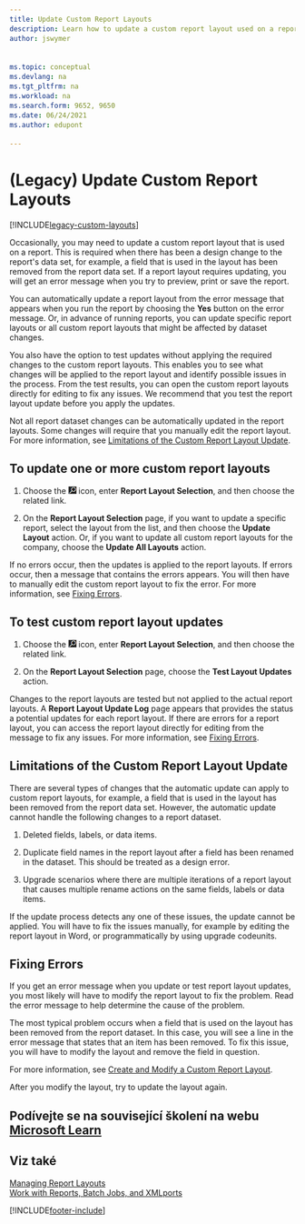 ```yaml
---
title: Update Custom Report Layouts
description: Learn how to update a custom report layout used on a report when there are design changes to the report's data set, for example.
author: jswymer


ms.topic: conceptual
ms.devlang: na
ms.tgt_pltfrm: na
ms.workload: na
ms.search.form: 9652, 9650
ms.date: 06/24/2021
ms.author: edupont

---
```

# (Legacy) Update Custom Report Layouts

[!INCLUDE[legacy-custom-layouts](includes/legacy-custom-layouts.md)]

Occasionally, you may need to update a custom report layout that is used on a report. This is required when there has been a design change to the report's data set, for example, a field that is used in the layout has been removed from the report data set. If a report layout requires updating, you will get an error message when you try to preview, print or save the report.

You can automatically update a report layout from the error message that appears when you run the report by choosing the **Yes** button on the error message. Or, in advance of running reports, you can update specific report layouts or all custom report layouts that might be affected by dataset changes.

You also have the option to test updates without applying the required changes to the custom report layouts. This enables you to see what changes will be applied to the report layout and identify possible issues in the process. From the test results, you can open the custom report layouts directly for editing to fix any issues. We recommend that you test the report layout update before you apply the updates.

Not all report dataset changes can be automatically updated in the report layouts. Some changes will require that you manually edit the report layout. For more information, see [Limitations of the Custom Report Layout Update](ui-update-report-layouts.md#UpdateLimitations).

## To update one or more custom report layouts

1. Choose the ![Lightbulb that opens the Tell Me feature.](media/ui-search/search_small.png "Tell me what you want to do") icon, enter **Report Layout Selection**, and then choose the related link.

2. On the **Report Layout Selection** page, if you want to update a specific report, select the layout from the list, and then choose the **Update Layout** action. Or, if you want to update all custom report layouts for the company, choose the **Update All Layouts** action.

If no errors occur, then the updates is applied to the report layouts. If errors occur, then a message that contains the errors appears. You will then have to manually edit the custom report layout to fix the error. For more information, see [Fixing Errors](ui-update-report-layouts.md#FixErrors).

## To test custom report layout updates

1. Choose the ![Lightbulb that opens the Tell Me feature.](media/ui-search/search_small.png "Tell me what you want to do") icon, enter **Report Layout Selection**, and then choose the related link.

2. On the **Report Layout Selection** page, choose the **Test Layout Updates** action.

Changes to the report layouts are tested but not applied to the actual report layouts. A **Report Layout Update Log** page appears that provides the status a potential updates for each report layout. If there are errors for a report layout, you can access the report layout directly for editing from the message to fix any issues. For more information, see [Fixing Errors](ui-update-report-layouts.md#FixErrors).

## <a name="UpdateLimitations"></a> Limitations of the Custom Report Layout Update
There are several types of changes that the automatic update can apply to custom report layouts, for example, a field that is used in the layout has been removed from the report data set. However, the automatic update cannot handle the following changes to a report dataset.

1. Deleted fields, labels, or data items.

2. Duplicate field names in the report layout after a field has been renamed in the dataset. This should be treated as a design error.

3. Upgrade scenarios where there are multiple iterations of a report layout that causes multiple rename actions on the same fields, labels or data items.

If the update process detects any one of these issues, the update cannot be applied. You will have to fix the issues manually, for example by editing the report layout in Word, or programmatically by using upgrade codeunits.

## <a name="FixErrors"></a> Fixing Errors
If you get an error message when you update or test report layout updates, you most likely will have to modify the report layout to fix the problem. Read the error message to help determine the cause of the problem.

The most typical problem occurs when a field that is used on the layout has been removed from the report dataset. In this case, you will see a line in the error message that states that an item has been removed. To fix this issue, you will have to modify the layout and remove the field in question.

For more information, see [Create and Modify a Custom Report Layout](ui-how-create-custom-report-layout.md#ModifyCustomLayout).

After you modify the layout, try to update the layout again.

## Podívejte se na související školení na webu [Microsoft Learn](/learn/modules/change-documents-dynamics-365-business-central/index)

## Viz také
[Managing Report Layouts](ui-manage-report-layouts.md)  
[Work with Reports, Batch Jobs, and XMLports](ui-work-report.md)


[!INCLUDE[footer-include](includes/footer-banner.md)]
